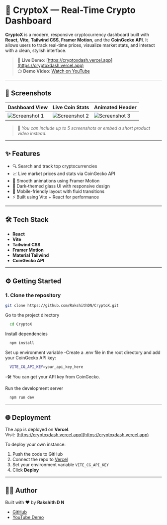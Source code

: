 # 🚀 CryptoX — Real-Time Crypto Dashboard

**CryptoX** is a modern, responsive cryptocurrency dashboard built with **React**, **Vite**, **Tailwind CSS**, **Framer Motion**, and the **CoinGecko API**. It allows users to track real-time prices, visualize market stats, and interact with a clean, stylish interface.

> 🔴 **Live Demo**: [https://cryptoxdash.vercel.app](https://cryptoxdash.vercel.app)  
> 📺 **Demo Video**: [Watch on YouTube](https://youtu.be/Oi6AeVBLnxg)

---

## 📸 Screenshots

| Dashboard View | Live Coin Stats | Animated Header |
|----------------|------------------|------------------|
| ![Screenshot 1](screenshots/screen1.png) | ![Screenshot 2](screenshots/screen2.png) | ![Screenshot 3](screenshots/screen3.png) |

> 📌 *You can include up to 5 screenshots or embed a short product video instead.*

---

## ✨ Features

- 🔍 Search and track top cryptocurrencies
- 📈 Live market prices and stats via CoinGecko API
- 💫 Smooth animations using Framer Motion
- 🌙 Dark-themed glass UI with responsive design
- 📱 Mobile-friendly layout with fluid transitions
- ⚡ Built using Vite + React for performance

---

## 🛠️ Tech Stack

- **React**  
- **Vite**  
- **Tailwind CSS**  
- **Framer Motion**  
- **Material Tailwind**  
- **CoinGecko API**

---
## ⚙️ Getting Started

### 1. Clone the repository

```bash
git clone https://github.com/RakshithDN/CryptoX.git
```

Go to the project directory

```bash
  cd CryptoX
```

Install dependencies

```bash
  npm install
```

Set up environment variable
-Create a .env file in the root directory and add your CoinGecko API key:
```bash
  VITE_CG_API_KEY=your_api_key_here
```
-🛠️ You can get your API key from CoinGecko.



Run the development server

```bash
  npm run dev
```

---

## 🌐 Deployment

The app is deployed on **Vercel**.  
Visit: [https://cryptoxdash.vercel.app](https://cryptoxdash.vercel.app)

To deploy your own instance:

1. Push the code to GitHub  
2. Connect the repo to [Vercel](https://vercel.com/)  
3. Set your environment variable `VITE_CG_API_KEY`  
4. Click **Deploy**

---

## 👨‍💻 Author

Built with ❤️ by **Rakshith D N**

- [GitHub](https://github.com/RakshithDN)
- [YouTube Demo](https://youtu.be/Oi6AeVBLnxg)
